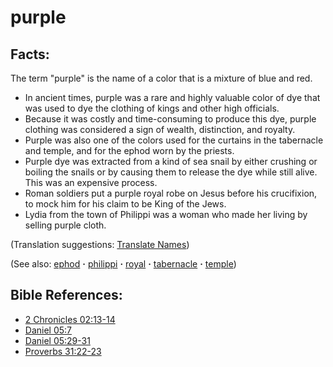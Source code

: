 # purple #

## Facts: ##

The term "purple" is the name of a color that is a mixture of blue and red.

* In ancient times, purple was a rare and highly valuable color of dye that was used to dye the clothing of kings and other high officials.
* Because it was costly and time-consuming to produce this dye, purple clothing was considered a sign of wealth, distinction, and royalty.
* Purple was also one of the colors used for the curtains in the tabernacle and temple, and for the ephod worn by the priests.
* Purple dye was extracted from a kind of sea snail by either crushing or boiling the snails or by causing them to release the dye while still alive. This was an expensive process.
* Roman soldiers put a purple royal robe on Jesus before his crucifixion, to mock him for his claim to be King of the Jews.
* Lydia from the town of Philippi was a woman who made her living by selling purple cloth.

(Translation suggestions: [Translate Names](https://git.door43.org/Door43/en-ta-translate-vol1/src/master/content/translate_names.md))

(See also: [ephod](../other/ephod.md) **·** [philippi](../other/philippi.md) **·** [royal](../other/royal.md) **·** [tabernacle](../kt/tabernacle.md) **·** [temple](../kt/temple.md))

## Bible References: ##

* [2 Chronicles 02:13-14](https://door43.org/en/bible/notes/2ch/02/13)
* [Daniel 05:7](https://door43.org/en/bible/notes/dan/05/07)
* [Daniel 05:29-31](https://door43.org/en/bible/notes/dan/05/29)
* [Proverbs 31:22-23](https://door43.org/en/bible/notes/pro/31/22)


